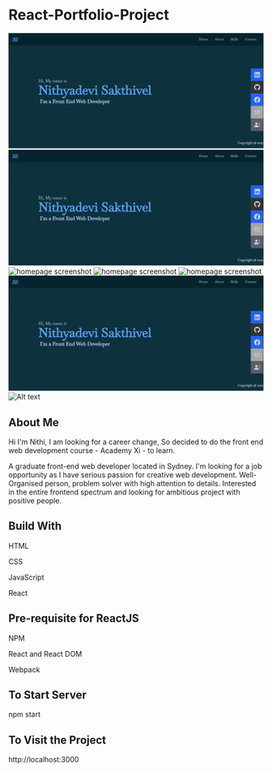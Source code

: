 # React-Portfolio-Project
<img src="/src/assets/portfolio.PNG" alt="homepage screenshot">
<img src="./src/assets/portfolio.PNG" alt="homepage screenshot">
<img src="../src/assets/portfolio.PNG" alt="homepage screenshot">
<img src="../assets/portfolio.PNG" alt="homepage screenshot">
<img src="/assets/portfolio.PNG" alt="homepage screenshot">
<img src="src/assets/portfolio.PNG" alt="homepage screenshot">


<img src="/path/to/img.jpg" alt="Alt text" title="Optional title">

## About Me

Hi I'm Nithi, I am looking for a career change, So decided to do the front end web development course - Academy Xi - to learn.

A graduate front-end web developer located in Sydney. I'm looking for a job opportunity as I have serious passion for creative web development. Well-Organised person, problem solver with high attention to details.
Interested in the entire frontend spectrum and looking for ambitious project with positive people.


## Build With		
<p>HTML</p>
<p>CSS</p>
<p>JavaScript</p>
<p>React</p>

## Pre-requisite for ReactJS
<p>NPM</p>
<p>React and React DOM</p>
<p>Webpack</p>



## To Start Server
npm start


## To Visit the Project
 http://localhost:3000
